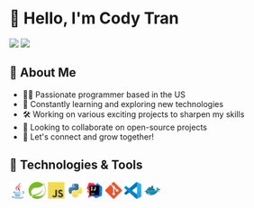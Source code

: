 <h1 align="">👋 Hello, I'm Cody Tran</h1>



<p align="left">
  <a href="https://www.linkedin.com/in/codytran23"><img src="https://img.shields.io/badge/LinkedIn-%20-blue"></a>
  <a href="mailto:codytran23@example.com"><img src="https://img.shields.io/badge/Email-%20-red"></a>
</p>

<h2 align="left">🚀 About Me</h2>

- 👨‍💻 Passionate programmer based in the US
- 🌱 Constantly learning and exploring new technologies
- 🛠️ Working on various exciting projects to sharpen my skills
- 👥 Looking to collaborate on open-source projects
- 🤝 Let's connect and grow together!


<h2 align="left">🔧 Technologies & Tools</h2>

<p align="left">
  <a href="#"><img height="30" src="https://raw.githubusercontent.com/devicons/devicon/master/icons/java/java-original.svg"></a>
  <a href="#"><img height="30" src="https://raw.githubusercontent.com/devicons/devicon/master/icons/spring/spring-original.svg"></a>
  <a href="#"><img height="30" src="https://raw.githubusercontent.com/devicons/devicon/master/icons/javascript/javascript-original.svg"></a>
  <a href="#"><img height="30" src="https://raw.githubusercontent.com/devicons/devicon/master/icons/python/python-original.svg"></a>
  <a href="#"><img height="30" src="https://raw.githubusercontent.com/devicons/devicon/master/icons/intellij/intellij-original.svg"></a>
  <a href="#"><img height="30" src="https://raw.githubusercontent.com/devicons/devicon/master/icons/git/git-original.svg"></a>
  <a href="#"><img height="30" src="https://raw.githubusercontent.com/devicons/devicon/master/icons/vscode/vscode-original.svg"></a>
  <a href="#"><img height="30" src="https://raw.githubusercontent.com/devicons/devicon/master/icons/docker/docker-original.svg"></a>
</p>

